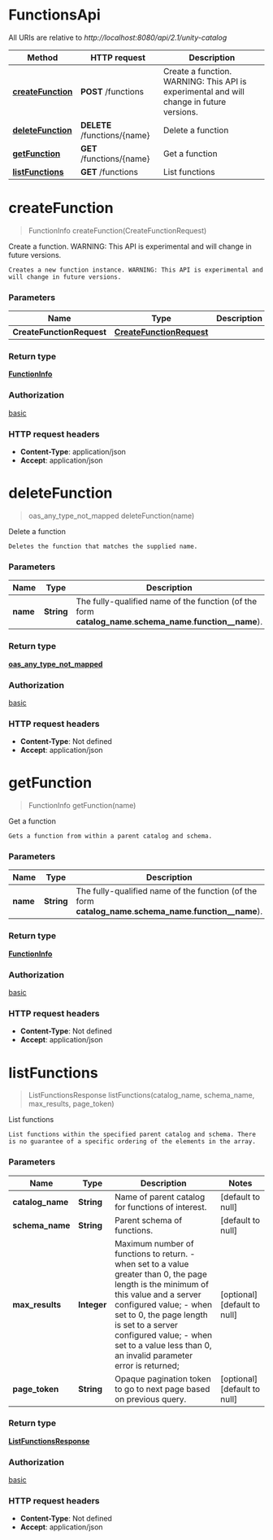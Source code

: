 # FunctionsApi

All URIs are relative to *http://localhost:8080/api/2.1/unity-catalog*

| Method | HTTP request | Description |
|------------- | ------------- | -------------|
| [**createFunction**](FunctionsApi.md#createFunction) | **POST** /functions | Create a function. WARNING: This API is experimental and will change in future versions.  |
| [**deleteFunction**](FunctionsApi.md#deleteFunction) | **DELETE** /functions/{name} | Delete a function |
| [**getFunction**](FunctionsApi.md#getFunction) | **GET** /functions/{name} | Get a function |
| [**listFunctions**](FunctionsApi.md#listFunctions) | **GET** /functions | List functions |


<a name="createFunction"></a>
# **createFunction**
> FunctionInfo createFunction(CreateFunctionRequest)

Create a function. WARNING: This API is experimental and will change in future versions. 

    Creates a new function instance. WARNING: This API is experimental and will change in future versions. 

### Parameters

|Name | Type | Description  | Notes |
|------------- | ------------- | ------------- | -------------|
| **CreateFunctionRequest** | [**CreateFunctionRequest**](../Models/CreateFunctionRequest.md)|  | [optional] |

### Return type

[**FunctionInfo**](../Models/FunctionInfo.md)

### Authorization

[basic](../README.md#basic)

### HTTP request headers

- **Content-Type**: application/json
- **Accept**: application/json

<a name="deleteFunction"></a>
# **deleteFunction**
> oas_any_type_not_mapped deleteFunction(name)

Delete a function

    Deletes the function that matches the supplied name.

### Parameters

|Name | Type | Description  | Notes |
|------------- | ------------- | ------------- | -------------|
| **name** | **String**| The fully-qualified name of the function (of the form __catalog_name__.__schema_name__.__function__name__). | [default to null] |

### Return type

[**oas_any_type_not_mapped**](../Models/AnyType.md)

### Authorization

[basic](../README.md#basic)

### HTTP request headers

- **Content-Type**: Not defined
- **Accept**: application/json

<a name="getFunction"></a>
# **getFunction**
> FunctionInfo getFunction(name)

Get a function

    Gets a function from within a parent catalog and schema.

### Parameters

|Name | Type | Description  | Notes |
|------------- | ------------- | ------------- | -------------|
| **name** | **String**| The fully-qualified name of the function (of the form __catalog_name__.__schema_name__.__function__name__). | [default to null] |

### Return type

[**FunctionInfo**](../Models/FunctionInfo.md)

### Authorization

[basic](../README.md#basic)

### HTTP request headers

- **Content-Type**: Not defined
- **Accept**: application/json

<a name="listFunctions"></a>
# **listFunctions**
> ListFunctionsResponse listFunctions(catalog\_name, schema\_name, max\_results, page\_token)

List functions

    List functions within the specified parent catalog and schema. There is no guarantee of a specific ordering of the elements in the array. 

### Parameters

|Name | Type | Description  | Notes |
|------------- | ------------- | ------------- | -------------|
| **catalog\_name** | **String**| Name of parent catalog for functions of interest. | [default to null] |
| **schema\_name** | **String**| Parent schema of functions. | [default to null] |
| **max\_results** | **Integer**| Maximum number of functions to return. - when set to a value greater than 0, the page length is the minimum of this value and a server configured value; - when set to 0, the page length is set to a server configured value; - when set to a value less than 0, an invalid parameter error is returned;  | [optional] [default to null] |
| **page\_token** | **String**| Opaque pagination token to go to next page based on previous query. | [optional] [default to null] |

### Return type

[**ListFunctionsResponse**](../Models/ListFunctionsResponse.md)

### Authorization

[basic](../README.md#basic)

### HTTP request headers

- **Content-Type**: Not defined
- **Accept**: application/json

